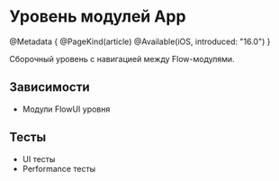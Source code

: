 # Уровень модулей App

@Metadata {
    @PageKind(article)
    @Available(iOS, introduced: "16.0")
}

Cборочный уровень с навигацией между Flow-модулями.

## Зависимости

- Модули FlowUI уровня

## Тесты

- UI тесты
- Performance тесты
